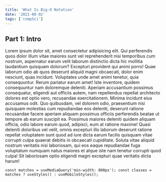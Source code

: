 ```yaml
---
title: 'What Is Big-O Notation'
date: '2021-08-02'
tags: ['compSci']
---
```


## Part 1: Intro

Lorem ipsum dolor sit, amet consectetur adipisicing elit. Qui perferendis quos dolor illum vitae maiores sunt vel reprehenderit nisi temporibus cum nostrum, aspernatur earum velit laborum distinctio dicta hic mollitia laudantium quisquam dolorum? Excepturi provident qui animi porro! Quae laborum odio ab quos deserunt aliquid magni obcaecati, dolor enim nesciunt, quas incidunt. Voluptates unde amet animi tenetur, quia consequuntur. Rerum pariatur earum amet! Iste inventore, quidem consequuntur nam doloremque deleniti. Aperiam accusantium possimus consequatur, eligendi aut officiis autem, nam repellendus repellat architecto dolores est optio vero, recusandae exercitationem. Minima incidunt eius accusamus odit. Quo quibusdam, vel dolorem odio, praesentium nisi quisquam molestias cum repudiandae eos deleniti, deserunt ratione recusandae facere aperiam aliquam possimus officiis perferendis beatae ut tempore ab earum suscipit ea. Possimus maiores deleniti quidem aliquam officia, odio labore earum quod, adipisci, eum at ratione maxime! Quasi deleniti doloribus vel velit, omnis excepturi illo laborum deserunt ratione repellat voluptatem sunt quod ad iure dicta earum facilis quisquam vitae corrupti culpa quaerat debitis in obcaecati cupiditate. Soluta vitae aliquid nostrum veritatis nisi laboriosam, qui eos eaque repudiandae fuga voluptatum numquam natus maiores et atque iste nam tenetur corrupti quod culpa! Sit laboriosam optio eligendi magni excepturi quae veritatis dicta harum!

`const matches = useMediaQuery('min-width: 800px'); const classes = matches ? useStyles() : useMobileStyles();`
